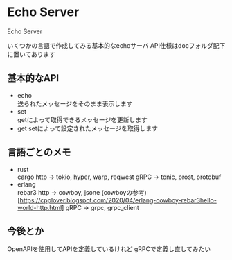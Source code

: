 Echo Server
=====

Echo Server

いくつかの言語で作成してみる基本的なechoサーバ
API仕様はdocフォルダ配下に置いてあります


## 基本的なAPI
- echo  
  送られたメッセージをそのまま表示します　　
- set  
  getによって取得できるメッセージを更新します  
- get
  setによって設定されたメッセージを取得します  


## 言語ごとのメモ
- rust  
  cargo
  http -> tokio, hyper, warp, reqwest
  gRPC -> tonic, prost, protobuf
- erlang  
  rebar3
  http -> cowboy, jsone
    (cowboyの参考)[https://cpplover.blogspot.com/2020/04/erlang-cowboy-rebar3hello-world-http.html]
  gRPC -> grpc, grpc_client


## 今後とか
OpenAPIを使用してAPIを定義しているけれど
gRPCで定義し直してみたい


